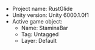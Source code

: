 <!-- UNITY CODE ASSIST INSTRUCTIONS START -->
- Project name: RustGlide
- Unity version: Unity 6000.1.0f1
- Active game object:
  - Name: StaminaBar
  - Tag: Untagged
  - Layer: Default
<!-- UNITY CODE ASSIST INSTRUCTIONS END -->